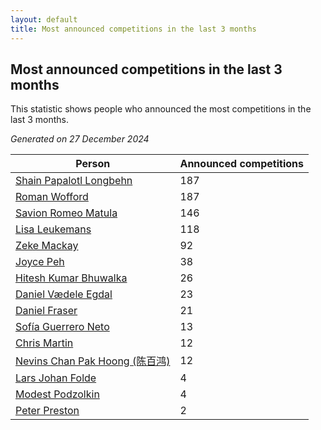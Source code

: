 ```yaml
---
layout: default
title: Most announced competitions in the last 3 months
---
```

## Most announced competitions in the last 3 months
This statistic shows people who announced the most competitions in the last 3 months.

*Generated on 27 December 2024*

| Person | Announced competitions |
| --- | --- |
| [Shain Papalotl Longbehn](https://www.worldcubeassociation.org/persons/2020LONG05) | 187 |
| [Roman Wofford](https://www.worldcubeassociation.org/persons/2017WOFF01) | 187 |
| [Savion Romeo Matula](https://www.worldcubeassociation.org/persons/2019MATU03) | 146 |
| [Lisa Leukemans](https://www.worldcubeassociation.org/persons/2021LEUK01) | 118 |
| [Zeke Mackay](https://www.worldcubeassociation.org/persons/2015MACK06) | 92 |
| [Joyce Peh](https://www.worldcubeassociation.org/persons/2017PEHJ01) | 38 |
| [Hitesh Kumar Bhuwalka](https://www.worldcubeassociation.org/persons/2022BHUW01) | 26 |
| [Daniel Vædele Egdal](https://www.worldcubeassociation.org/persons/2013EGDA01) | 23 |
| [Daniel Fraser](https://www.worldcubeassociation.org/persons/2020FRAS02) | 21 |
| [Sofía Guerrero Neto](https://www.worldcubeassociation.org/persons/2017NETO02) | 13 |
| [Chris Martin](https://www.worldcubeassociation.org/persons/2013MART03) | 12 |
| [Nevins Chan Pak Hoong (陈百鸿)](https://www.worldcubeassociation.org/persons/2010CHAN20) | 12 |
| [Lars Johan Folde](https://www.worldcubeassociation.org/persons/2018FOLD01) | 4 |
| [Modest Podzolkin](https://www.worldcubeassociation.org/persons/2017PODZ01) | 4 |
| [Peter Preston](https://www.worldcubeassociation.org/persons/2017PRES02) | 2 |
